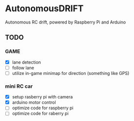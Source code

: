 # AutonomousDRIFT
Autonomous RC drift, powered by Raspberry Pi and Arduino

## TODO

### GAME
- [x] lane detection
- [ ] follow lane
- [ ] utilize in-game minimap for direction (something like GPS)

### mini RC car
- [x] setup rasberry pi with camera
- [x] arduino motor control
- [ ] optimize code for raspberry pi
- [ ] optimize code for raberry pi
